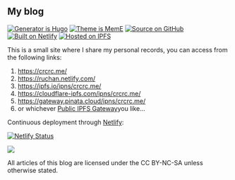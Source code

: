 ## My blog

<a href="https://github.com/gohugoio/hugo"><img src="https://camo.githubusercontent.com/9f6392f41a51c03271b936df07a2e266cc91ba8f/68747470733a2f2f696d672e736869656c64732e696f2f62616467652f47656e657261746f7225323069732d4875676f2d6666343038383f266c6f676f3d6875676f" alt="Generator is Hugo" data-canonical-src="https://img.shields.io/badge/Generator%20is-Hugo-ff4088?&amp;logo=hugo" style="max-width:100%;"></a>   <a href="https://github.com/reuixiy/hugo-theme-meme"><img src="https://camo.githubusercontent.com/8519883add313e04ae0b7803f24343b376a06acf/68747470733a2f2f696d672e736869656c64732e696f2f62616467652f5468656d6525323069732d4d656d452d326136646634" alt="Theme is MemE" data-canonical-src="https://img.shields.io/badge/Theme%20is-MemE-2a6df4" style="max-width:100%;"></a>   <a href="https://github.com/Nimnahc2020/myblog"><img src="https://camo.githubusercontent.com/83c827b6cf880cf492a8e017f71831c58b36c3ef/68747470733a2f2f696d672e736869656c64732e696f2f62616467652f536f757263652532306f6e2d4769744875622d3138313731373f266c6f676f3d676974687562" alt="Source on GitHub" data-canonical-src="https://img.shields.io/badge/Source%20on-GitHub-181717?&amp;logo=github" style="max-width:100%;"></a>   <a href="https://www.netlify.com/" rel="nofollow"><img src="https://camo.githubusercontent.com/14cc11d376c5aee615588d09800c2b55d1a2ab40/68747470733a2f2f696d672e736869656c64732e696f2f62616467652f4275696c742532306f6e2d4e65746c6966792d3030633762373f266c6f676f3d6e65746c696679" alt="Built on Netlify" data-canonical-src="https://img.shields.io/badge/Built%20on-Netlify-00c7b7?&amp;logo=netlify" style="max-width:100%;"></a>   <a href="https://ipfs.io/" rel="nofollow"><img src="https://camo.githubusercontent.com/c905088bb0ee29181f050bd12a40d1a53faf64d3/68747470733a2f2f696d672e736869656c64732e696f2f62616467652f486f737465642532306f6e2d495046532d3635633263623f266c6f676f3d69706673" alt="Hosted on IPFS" data-canonical-src="https://img.shields.io/badge/Hosted%20on-IPFS-65c2cb?&amp;logo=ipfs" style="max-width:100%;"></a>

This is a small site where I share my personal records, you can access from the following links:

1. https://crcrc.me/
2. https://ruchan.netlify.com/
3. https://ipfs.io/ipns/crcrc.me/
4. https://cloudflare-ipfs.com/ipns/crcrc.me/
5. https://gateway.pinata.cloud/ipns/crcrc.me/
6. or whichever [Public IPFS Gateway](https://ipfs.github.io/public-gateway-checker/)you like...

Continuous deployment through [Netlify](https://www.netlify.com/):

<a href="https://app.netlify.com/sites/ruchan/deploys" rel="nofollow"><img src="https://camo.githubusercontent.com/8ff22d3e45302c5310d3a6d231ca99bbdd688805/68747470733a2f2f6170692e6e65746c6966792e636f6d2f6170692f76312f6261646765732f65366562303763622d333361342d343639342d623664632d3662363735653939383463322f6465706c6f792d737461747573" alt="Netlify Status" data-canonical-src="https://api.netlify.com/api/v1/badges/e6eb07cb-33a4-4694-b6dc-6b675e9984c2/deploy-status" style="max-width:100%;"></a>

<a href="http://creativecommons.org/licenses/by-nc-sa/4.0/" rel="nofollow"><img src="https://camo.githubusercontent.com/6887feb0136db5156c4f4146e3dd2681d06d9c75/68747470733a2f2f692e6372656174697665636f6d6d6f6e732e6f72672f6c2f62792d6e632d73612f342e302f38387833312e706e67" data-canonical-src="https://i.creativecommons.org/l/by-nc-sa/4.0/88x31.png" style="max-width:100%;"></a>

All articles of this blog are licensed under the CC BY-NC-SA unless otherwise stated.